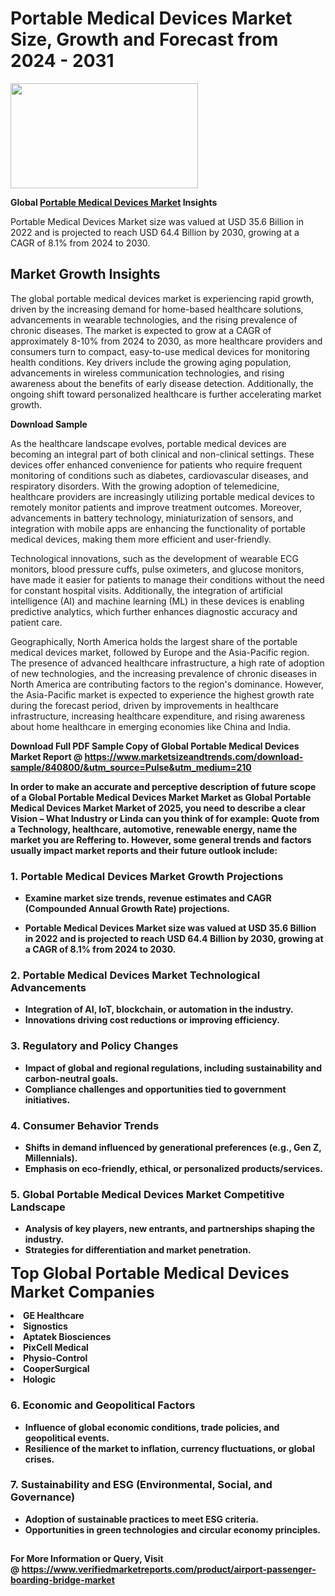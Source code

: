 <H1>Portable Medical Devices Market Size, Growth and Forecast from 2024 - 2031</H1><img class="aligncenter size-medium wp-image-584254" src="https://thirdeyenews.in/wp-content/uploads/2024/09/Global-Market-Research-300x168.jpeg" alt="" width="300" height="168" /><p><strong>Global&nbsp;<a href="https://www.marketsizeandtrends.com/download-sample/840800/&amp;utm_source=Pulse&amp;utm_medium=210">Portable Medical Devices Market</a> Insights</strong></p><p>Portable Medical Devices Market size was valued at USD 35.6 Billion in 2022 and is projected to reach USD 64.4 Billion by 2030, growing at a CAGR of 8.1% from 2024 to 2030.</p><p><h2>Market Growth Insights</h2> <p>The global portable medical devices market is experiencing rapid growth, driven by the increasing demand for home-based healthcare solutions, advancements in wearable technologies, and the rising prevalence of chronic diseases. The market is expected to grow at a CAGR of approximately 8-10% from 2024 to 2030, as more healthcare providers and consumers turn to compact, easy-to-use medical devices for monitoring health conditions. Key drivers include the growing aging population, advancements in wireless communication technologies, and rising awareness about the benefits of early disease detection. Additionally, the ongoing shift toward personalized healthcare is further accelerating market growth.</p> <p><strong>Download Sample</strong></p> <p>As the healthcare landscape evolves, portable medical devices are becoming an integral part of both clinical and non-clinical settings. These devices offer enhanced convenience for patients who require frequent monitoring of conditions such as diabetes, cardiovascular diseases, and respiratory disorders. With the growing adoption of telemedicine, healthcare providers are increasingly utilizing portable medical devices to remotely monitor patients and improve treatment outcomes. Moreover, advancements in battery technology, miniaturization of sensors, and integration with mobile apps are enhancing the functionality of portable medical devices, making them more efficient and user-friendly.</p> <p>Technological innovations, such as the development of wearable ECG monitors, blood pressure cuffs, pulse oximeters, and glucose monitors, have made it easier for patients to manage their conditions without the need for constant hospital visits. Additionally, the integration of artificial intelligence (AI) and machine learning (ML) in these devices is enabling predictive analytics, which further enhances diagnostic accuracy and patient care.</p> <p>Geographically, North America holds the largest share of the portable medical devices market, followed by Europe and the Asia-Pacific region. The presence of advanced healthcare infrastructure, a high rate of adoption of new technologies, and the increasing prevalence of chronic diseases in North America are contributing factors to the region's dominance. However, the Asia-Pacific market is expected to experience the highest growth rate during the forecast period, driven by improvements in healthcare infrastructure, increasing healthcare expenditure, and rising awareness about home healthcare in emerging economies like China and India.</p> <p><strong></p><p><span class=""><strong>Download Full PDF Sample Copy of Global Portable Medical Devices Market Report</strong> @ <a href="https://www.marketsizeandtrends.com/download-sample/840800/&amp;utm_source=Pulse&amp;utm_medium=210" target="_blank">https://www.marketsizeandtrends.com/download-sample/840800/&amp;utm_source=Pulse&amp;utm_medium=210</a></span></p><p>In order to make an accurate and perceptive description of future scope of a Global&nbsp;Portable Medical Devices Market Market as Global&nbsp;Portable Medical Devices Market Market of 2025, you need to describe a clear Vision &ndash; What Industry or Linda can you think of for example: Quote from a Technology, healthcare, automotive, renewable energy, name the market you are Reffering to. However, some general trends and factors usually impact market reports and their future outlook include:</p><h3>1.&nbsp;<strong>Portable Medical Devices Market Growth Projections</strong></h3><ul><li>Examine market size trends, revenue estimates and CAGR (Compounded Annual Growth Rate) projections.</li><li><p>Portable Medical Devices Market size was valued at USD 35.6 Billion in 2022 and is projected to reach USD 64.4 Billion by 2030, growing at a CAGR of 8.1% from 2024 to 2030.</p></li></ul><h3>2.&nbsp;<strong>Portable Medical Devices Market Technological Advancements</strong></h3><ul><li>Integration of AI, IoT, blockchain, or automation in the industry.</li><li>Innovations driving cost reductions or improving efficiency.</li></ul><h3>3.&nbsp;<strong>Regulatory and Policy Changes</strong></h3><ul><li>Impact of global and regional regulations, including sustainability and carbon-neutral goals.</li><li>Compliance challenges and opportunities tied to government initiatives.</li></ul><h3>4.&nbsp;<strong>Consumer Behavior Trends</strong></h3><ul><li>Shifts in demand influenced by generational preferences (e.g., Gen Z, Millennials).</li><li>Emphasis on eco-friendly, ethical, or personalized products/services.</li></ul><h3>5.&nbsp;<strong>Global Portable Medical Devices Market Competitive Landscape</strong></h3><ul><li>Analysis of key players, new entrants, and partnerships shaping the industry.</li><li>Strategies for differentiation and market penetration.</li></ul><p data-pm-slice="1 1 []"><span style="color: inherit; font-family: inherit; font-size: 25px;">Top Global Portable Medical Devices Market Companies</span></p><div class="" data-test-id=""><p><li>GE Healthcare</li><li> Signostics</li><li> Aptatek Biosciences</li><li> PixCell Medical</li><li> Physio-Control</li><li> CooperSurgical</li><li> Hologic</li></p></div><h3>6.&nbsp;<strong>Economic and Geopolitical Factors</strong></h3><ul><li>Influence of global economic conditions, trade policies, and geopolitical events.</li><li>Resilience of the market to inflation, currency fluctuations, or global crises.</li></ul><h3>7.&nbsp;<strong>Sustainability and ESG (Environmental, Social, and Governance)</strong></h3><ul><li>Adoption of sustainable practices to meet ESG criteria.</li><li>Opportunities in green technologies and circular economy principles.</li></ul><h2><strong style="font-size: 14px;">For More Information or Query, Visit @&nbsp;</strong><a style="background-color: #ffffff; font-size: 14px;" href="https://www.marketsizeandtrends.com/report/portable-medical-devices-market/" target="_blank">https://www.verifiedmarketreports.com/product/airport-passenger-boarding-bridge-market</a></h2>
